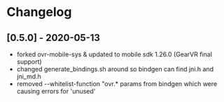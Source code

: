 # Changelog

## [0.5.0] - 2020-05-13
- forked ovr-mobile-sys & updated to mobile sdk 1.26.0 (GearVR final support)
- changed generate_bindings.sh around so bindgen can find jni.h and jni_md.h
- removed --whitelist-function "ovr.* params from bindgen which were causing errors for 'unused'